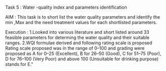Task 5 : Water -quality index and parameters identification

AIM : This task is to short list the water quality parameters and  identify the min ,Max and the need treatment values for each shortlisted parameters.

Execution : 1.Looked into various literature and short listed around 33 feasible parameters for determing the water quality and their suitable ranges.
            2.WQI formulae derived and following rating scale is proposed
Rating scale proposed was in the range of 0–100 and
grading were proposed as 
A for 0–25 (Excellent), 
B for 26–50 (Good), 
C for 51–75 (Poor),
D for 76–100 (Very Poor) 
and above 100 (Unsuitable for drinking purpose) stands for E."
               
